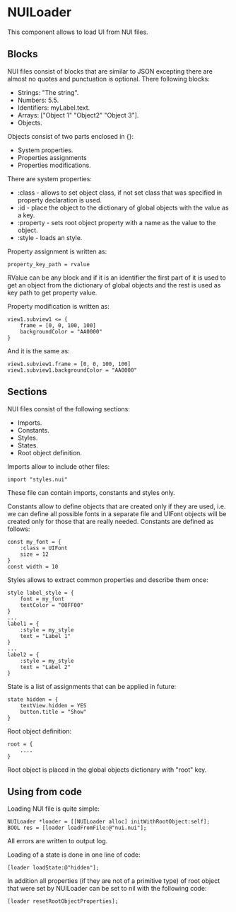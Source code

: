 NUILoader
=========

This component allows to load UI from NUI files.

Blocks
------

NUI files consist of blocks that are similar to JSON excepting there are almost no quotes and punctuation
is optional. There following blocks:

* Strings: "The string".
* Numbers: 5.5.
* Identifiers: myLabel.text.
* Arrays: ["Object 1" "Object2" "Object 3"].
* Objects.

Objects consist of two parts enclosed in {}:

* System properties.
* Properties assignments
* Properties modifications.

There are system properties:

* :class - allows to set object class, if not set class that was specified in property declaration is used.
* :id - place the object to the dictionary of global objects with the value as a key.
* :property - sets root object property with a name as the value to the object.
* :style - loads an style.

Property assignment is written as:

    property_key_path = rvalue

RValue can be any block and if it is an identifier the first part of it is used to get an object from the
dictionary of global objects and the rest is used as key path to get property value.

Property modification is written as:

    view1.subview1 <= {
        frame = [0, 0, 100, 100]
        backgroundColor = "AA0000"
    }

And it is the same as:

    view1.subview1.frame = [0, 0, 100, 100]
    view1.subview1.backgroundColor = "AA0000"

Sections
--------

NUI files consist of the following sections:

* Imports.
* Constants.
* Styles.
* States.
* Root object definition.

Imports allow to include other files:

    import "styles.nui"

These file can contain imports, constants and styles only.

Constants allow to define objects that are created only if they are used, i.e. we can define all possible fonts
in a separate file and UIFont objects will be created only for those that are really needed. Constants are
defined as follows:

    const my_font = {
        :class = UIFont
        size = 12
    }
    const width = 10

Styles allows to extract common properties and describe them once:

    style label_style = {
        font = my_font
        textColor = "00FF00"
    }
    ...
    label1 = {
        :style = my_style
        text = "Label 1"
    }
    ...
    label2 = {
        :style = my_style
        text = "Label 2"
    }

State is a list of assignments that can be applied in future:

    state hidden = {
        textView.hidden = YES
        button.title = "Show"
    }

Root object definition:

    root = {
        ....
    }

Root object is placed in the global objects dictionary with "root" key.

Using from code
---------------

Loading NUI file is quite simple:

    NUILoader *loader = [[NUILoader alloc] initWithRootObject:self];
    BOOL res = [loader loadFromFile:@"nui.nui"]; 

All errors are written to output log.

Loading of a state is done in one line of code:

    [loader loadState:@"hidden"];

In addition all properties (if they are not of a primitive type) of root object that
were set by NUILoader can be set to nil with the following code:

    [loader resetRootObjectProperties];
